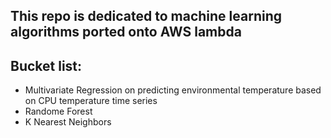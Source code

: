 ## This repo is dedicated to machine learning algorithms ported onto AWS lambda

## Bucket list:

* Multivariate Regression on predicting environmental temperature based on CPU temperature time series
* Randome Forest
* K Nearest Neighbors